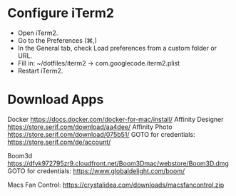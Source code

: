 # Configure iTerm2
- Open iTerm2.
- Go to the Preferences (⌘,)
- In the General tab, check Load preferences from a custom folder or URL.
- Fill in: ~/dotfiles/iterm2 -> com.googlecode.iterm2.plist
- Restart iTerm2.

# Download Apps
Docker https://docs.docker.com/docker-for-mac/install/
Affinity Designer https://store.serif.com/download/aa4dee/
Affinity Photo https://store.serif.com/download/075b51/
GOTO for credentials: https://store.serif.com/de/account/

Boom3d https://dfvk972795zr9.cloudfront.net/Boom3Dmac/webstore/Boom3D.dmg
GOTO for credentials: https://www.globaldelight.com/boom/

Macs Fan Control: https://crystalidea.com/downloads/macsfancontrol.zip